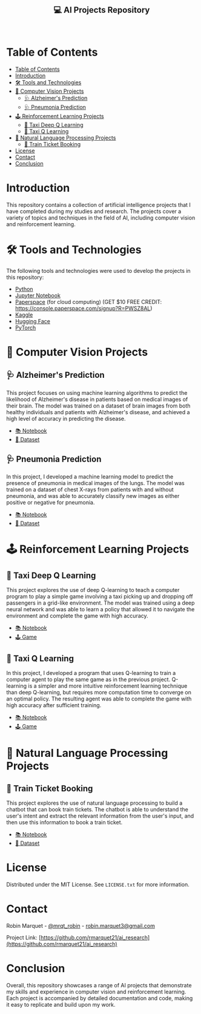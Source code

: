 <h2 align="center">💻 AI Projects Repository</h3>
<br>

# Table of Contents
- [Table of Contents](#table-of-contents)
- [Introduction](#introduction)
- [🛠️ Tools and Technologies](#️-tools-and-technologies)
- [🧠 Computer Vision Projects](#-computer-vision-projects)
  - [🩺 Alzheimer's Prediction](#-alzheimers-prediction)
  - [🩺 Pneumonia Prediction](#-pneumonia-prediction)
- [🕹️ Reinforcement Learning Projects](#️-reinforcement-learning-projects)
  - [🚕 Taxi Deep Q Learning](#-taxi-deep-q-learning)
  - [🚕 Taxi Q Learning](#-taxi-q-learning)
- [📝 Natural Language Processing Projects](#-natural-language-processing-projects)
  - [🚝 Train Ticket Booking](#-train-ticket-booking)
- [License](#license)
- [Contact](#contact)
- [Conclusion](#conclusion)

# Introduction

This repository contains a collection of artificial intelligence projects that I have completed during my studies and research. The projects cover a variety of topics and techniques in the field of AI, including computer vision and reinforcement learning.

# 🛠️ Tools and Technologies

The following tools and technologies were used to develop the projects in this repository:

- [Python](https://www.python.org/)
- [Jupyter Notebook](https://jupyter.org/)
- [Paperspace](https://www.paperspace.com/) (for cloud computing) (GET $10 FREE CREDIT: https://console.paperspace.com/signup?R=PWSZ8AL)
- [Kaggle](https://www.kaggle.com/)
- [Hugging Face](https://huggingface.co/)
- [PyTorch](https://pytorch.org/)

# 🧠 Computer Vision Projects
## 🩺 Alzheimer's Prediction
This project focuses on using machine learning algorithms to predict the likelihood of Alzheimer's disease in patients based on medical images of their brain. The model was trained on a dataset of brain images from both healthy individuals and patients with Alzheimer's disease, and achieved a high level of accuracy in predicting the disease.

- [📚 Notebook](computer_vision/alzheimer/alzheimer_1_0_0.ipynb)
- [📁 Dataset](https://www.kaggle.com/datasets/tourist55/alzheimers-dataset-4-class-of-images)

## 🩺 Pneumonia Prediction
In this project, I developed a machine learning model to predict the presence of pneumonia in medical images of the lungs. The model was trained on a dataset of chest X-rays from patients with and without pneumonia, and was able to accurately classify new images as either positive or negative for pneumonia.

- [📚 Notebook](computer_vision/pneumonia/pneumonia_1_0_0.ipynb)
- [📁 Dataset](https://www.kaggle.com/datasets/paultimothymooney/chest-xray-pneumonia)

# 🕹️ Reinforcement Learning Projects
## 🚕 Taxi Deep Q Learning
This project explores the use of deep Q-learning to teach a computer program to play a simple game involving a taxi picking up and dropping off passengers in a grid-like environment. The model was trained using a deep neural network and was able to learn a policy that allowed it to navigate the environment and complete the game with high accuracy.

- [📚 Notebook](reinforcement_learning/taxi/deep_q_learning.ipynb)
- [🕹️ Game](https://gymnasium.farama.org/environments/toy_text/taxi/)

## 🚕 Taxi Q Learning
In this project, I developed a program that uses Q-learning to train a computer agent to play the same game as in the previous project. Q-learning is a simpler and more intuitive reinforcement learning technique than deep Q-learning, but requires more computation time to converge on an optimal policy. The resulting agent was able to complete the game with high accuracy after sufficient training.

- [📚 Notebook](reinforcement_learning/taxi/q_learning.ipynb)
- [🕹️ Game](https://gymnasium.farama.org/environments/toy_text/taxi/)

# 📝 Natural Language Processing Projects
## 🚝 Train Ticket Booking
This project explores the use of natural language processing to build a chatbot that can book train tickets. The chatbot is able to understand the user's intent and extract the relevant information from the user's input, and then use this information to book a train ticket.

- [📚 Notebook](natural_language_processing/token_classification/bert_travel_order_1_0_0.ipynb)
- [📁 Dataset](natural_language_processing/token_classification/dataframe.csv)


# License
Distributed under the MIT License. See `LICENSE.txt` for more information.

# Contact
Robin Marquet - [@mrqt_robin](https://twitter.com/mrqt_robin) - [robin.marquet3@gmail.com](mailto:robin.marquet3@gmail.com)

Project Link: [https://github.com/rmarquet21/ai_research](https://github.com/rmarquet21/ai_research)


# Conclusion
Overall, this repository showcases a range of AI projects that demonstrate my skills and experience in computer vision and reinforcement learning. Each project is accompanied by detailed documentation and code, making it easy to replicate and build upon my work.
